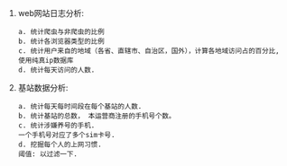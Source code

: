 1. web网站日志分析:
   
       a. 统计爬虫与非爬虫的比例
       b. 统计各浏览器类型的比例
       c. 统计用户来自的地域（各省、直辖市、自治区，国外），计算各地域访问占的百分比, 使用纯真ip数据库
       d. 统计每天访问的人数.
       
2. 基站数据分析:
   
       a. 统计每天每时间段在每个基站的人数.
       b. 统计基站的总数， 本运营商注册的手机号个数。
       c. 统计涉嫌养号的手机.
       一个手机号对应了多个sim卡号.
       d. 挖掘每个人的上网习惯.
       阈值: 以过滤一下.
